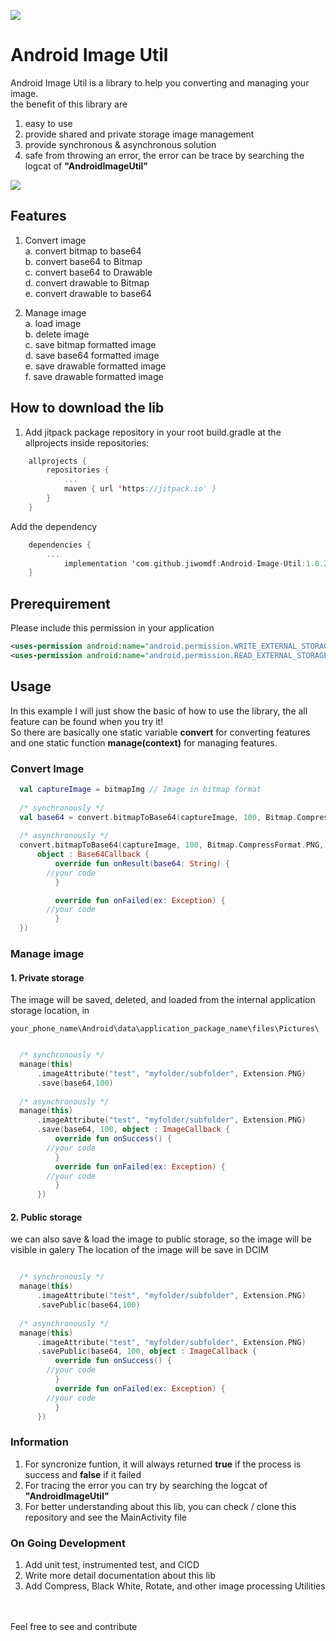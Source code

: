 [![](https://jitpack.io/v/jiwomdf/EasyImageLibrary.svg)](https://jitpack.io/#jiwomdf/EasyImageLibrary)


# Android Image Util
Android Image Util is a library to help you converting and managing your image. <br>
the benefit of this library are
1. easy to use <br>
2. provide shared and private storage image management <br>
3. provide synchronous & asynchronous solution <br>
4. safe from throwing an error, the error can be trace by searching the logcat of <b>"AndroidImageUtil"</b> <br>

![](https://github.com/jiwomdf/ImageHarpa/blob/master/androidimageutil/gif/AndroidImageUtilApp.gif)

## Features
1. Convert image <br>
  a. convert bitmap to base64 <br>
  b. convert base64 to Bitmap <br>
  c. convert base64 to Drawable <br>
  d. convert drawable to Bitmap <br>
  e. convert drawable to base64 <br>
  
2. Manage image <br>
  a. load image <br>
  b. delete image <br>
  c. save bitmap formatted image <br>
  d. save base64 formatted image <br>
  e. save drawable formatted image <br>
  f. save drawable formatted image <br>


## How to download the lib
1. Add jitpack package repository in your root build.gradle at the allprojects inside repositories:
```kotlin
	allprojects {
		repositories {
			...
			maven { url 'https://jitpack.io' }
		}
	}

```
Add the dependency
```kotlin
	dependencies {
		...
	        implementation 'com.github.jiwomdf:Android-Image-Util:1.0.2'
	}
```
## Prerequirement
Please include this permission in your application <br>
```xml
<uses-permission android:name="android.permission.WRITE_EXTERNAL_STORAGE" />
<uses-permission android:name="android.permission.READ_EXTERNAL_STORAGE" /> 
```

## Usage
In this example I will just show the basic of how to use the library, the all feature can be found when you try it! <br>
So there are basically one static variable **convert** for converting features and one static function **manage(context)** for managing features. <br>

### Convert Image 
```kotlin
  val captureImage = bitmapImg // Image in bitmap format
  
  /* synchronously */
  val base64 = convert.bitmapToBase64(captureImage, 100, Bitmap.CompressFormat.PNG) 
  
  /* asynchronously */
  convert.bitmapToBase64(captureImage, 100, Bitmap.CompressFormat.PNG, 
      object : Base64Callback {
          override fun onResult(base64: String) {
		//your code
          }

          override fun onFailed(ex: Exception) {
		//your code
          }
  })
```

### Manage image 
#### 1. Private storage
The image will be saved, deleted, and loaded from the internal application storage location, in
```
your_phone_name\Android\data\application_package_name\files\Pictures\
```
```kotlin

  /* synchronously */
  manage(this)
      .imageAttribute("test", "myfolder/subfolder", Extension.PNG)
      .save(base64,100)
      
  /* asynchronously */
  manage(this)
      .imageAttribute("test", "myfolder/subfolder", Extension.PNG)
      .save(base64, 100, object : ImageCallback {
          override fun onSuccess() {
		//your code
          }
          override fun onFailed(ex: Exception) {
		//your code
          }
      })
```
#### 2. Public storage
we can also save & load the image to public storage, so the image will be visible in galery </b>
The location of the image will be save in DCIM
```kotlin

  /* synchronously */
  manage(this)
      .imageAttribute("test", "myfolder/subfolder", Extension.PNG)
      .savePublic(base64,100)
      
  /* asynchronously */
  manage(this)
      .imageAttribute("test", "myfolder/subfolder", Extension.PNG)
      .savePublic(base64, 100, object : ImageCallback {
          override fun onSuccess() {
		//your code
          }
          override fun onFailed(ex: Exception) {
		//your code
          }
      })
```

### Information 
1. For syncronize funtion, it will always returned <b>true</b> if the process is success and <b>false</b> if it failed
2. For tracing the error you can try by searching the logcat of <b>"AndroidImageUtil"</b>
3. For better understanding about this lib, you can check / clone this repository and see the MainActivity file

### On Going Development
1. Add unit test, instrumented test, and CICD
2. Write more detail documentation about this lib
3. Add Compress, Black White, Rotate, and other image processing Utilities

<br><br>
Feel free to see and contribute
